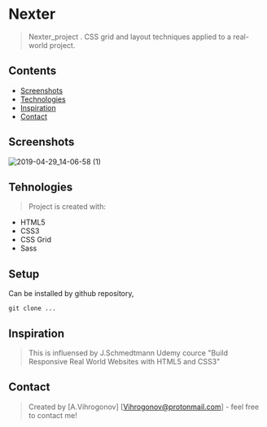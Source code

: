 # Nexter
>Nexter_project . CSS grid and layout techniques applied to a real-world project.

## Contents
* [Screenshots](#screenshots)  
* [Technologies](#technologies)  
* [Inspiration](#inspiration)  
* [Contact](#contact)  

## Screenshots
![2019-04-29_14-06-58 (1)](https://user-images.githubusercontent.com/45083295/56898310-aa7e2100-6a88-11e9-8f4e-ca8782548556.gif)



## Tehnologies
> Project is created with:

* HTML5 
* CSS3 
* CSS Grid
* Sass

## Setup
Can be installed by github repository,

`git clone ...`

## Inspiration
>This is influensed by J.Schmedtmann Udemy cource "Build Responsive Real World Websites with HTML5 and CSS3"

## Contact
>Created by [A.Vihrogonov] [Vihrogonov@protonmail.com] - feel free to contact me!
